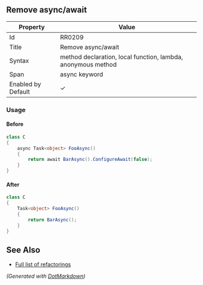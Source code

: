 ## Remove async/await

| Property           | Value                                                        |
| ------------------ | ------------------------------------------------------------ |
| Id                 | RR0209                                                       |
| Title              | Remove async/await                                           |
| Syntax             | method declaration, local function, lambda, anonymous method |
| Span               | async keyword                                                |
| Enabled by Default | &#x2713;                                                     |

### Usage

#### Before

```csharp
class C
{
    async Task<object> FooAsync()
    {
        return await BarAsync().ConfigureAwait(false);
    }
}
```

#### After

```csharp
class C
{
    Task<object> FooAsync()
    {
        return BarAsync();
    }
}
```

## See Also

* [Full list of refactorings](Refactorings.md)


*\(Generated with [DotMarkdown](http://github.com/JosefPihrt/DotMarkdown)\)*